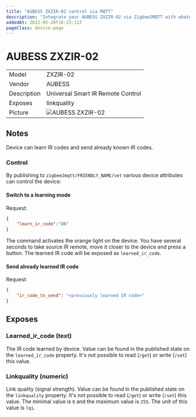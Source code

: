 ```yaml
---
title: "AUBESS ZXZIR-02 control via MQTT"
description: "Integrate your AUBESS ZXZIR-02 via Zigbee2MQTT with whatever smart home infrastructure you are using without the vendor's bridge or gateway."
addedAt: 2022-05-28T16:23:11Z
pageClass: device-page
---
```


<!-- !!!! -->
<!-- ATTENTION: This file is auto-generated through docgen! -->
<!-- You can only edit the "Notes"-Section between the two comment lines "Notes BEGIN" and "Notes END". -->
<!-- Do not use h1 or h2 heading within "## Notes"-Section. -->
<!-- !!!! -->

# AUBESS ZXZIR-02

|     |     |
|-----|-----|
| Model | ZXZIR-02  |
| Vendor  | AUBESS  |
| Description | Universal Smart IR Remote Control |
| Exposes | linkquality |
| Picture | ![AUBESS ZXZIR-02](https://www.zigbee2mqtt.io/images/devices/ZXZIR-02.jpg) |


<!-- Notes BEGIN: You can edit here. Add "## Notes" headline if not already present. -->
## Notes


Device can learn IR codes and send already known IR codes.

### Control
By publishing to `zigbee2mqtt/FRIENDLY_NAME/set` various device attributes can control the device:

#### Switch to a learning mode

Request:
```json
{
    "learn_ir_code":"ON"
}
```

The command activates the orange light on the device. You have several seconds to take source IR remote, move it closer to the device and press a button. The learned IR code will be exposed as `learned_ir_code`.

#### Send already learned IR code

Request:
```json
{
    "ir_code_to_send": "<previously learned IR code>"
}
```
<!-- Notes END: Do not edit below this line -->

## Exposes

### Learned_ir_code (text)
The IR code learned by device.
Value can be found in the published state on the `learned_ir_code` property.
It's not possible to read (`/get`) or write (`/set`) this value.

### Linkquality (numeric)
Link quality (signal strength).
Value can be found in the published state on the `linkquality` property.
It's not possible to read (`/get`) or write (`/set`) this value.
The minimal value is `0` and the maximum value is `255`.
The unit of this value is `lqi`.
